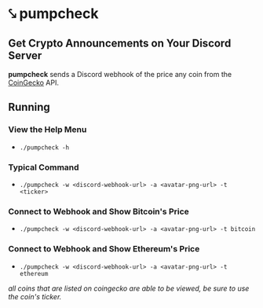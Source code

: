 # ⤥ pumpcheck

## Get Crypto Announcements on Your Discord Server

**pumpcheck** sends a Discord webhook of the price any coin from the [CoinGecko](https://www.coingecko.com/en/api) API.

## Running

### View the Help Menu
- `./pumpcheck -h`

### Typical Command
- `./pumpcheck -w <discord-webhook-url> -a <avatar-png-url> -t <ticker>`

### Connect to Webhook and Show Bitcoin's Price
- `./pumpcheck -w <discord-webhook-url> -a <avatar-png-url> -t bitcoin`

### Connect to Webhook and Show Ethereum's Price
- `./pumpcheck -w <discord-webhook-url> -a <avatar-png-url> -t ethereum`

*all coins that are listed on coingecko are able to be viewed, be sure to use the coin's ticker.*

